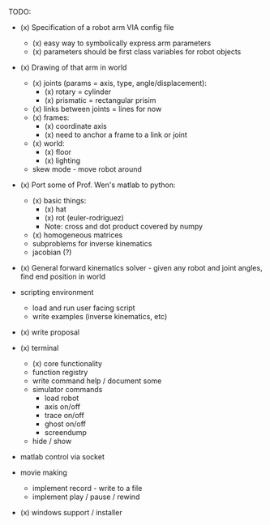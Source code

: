 TODO:

- (x) Specification of a robot arm VIA config file
    - (x) easy way to symbolically express arm parameters
    - (x) parameters should be first class variables for robot objects

- (x) Drawing of that arm in world
    - (x) joints (params = axis, type, angle/displacement):
        - (x) rotary = cylinder
        - (x) prismatic = rectangular prisim
    - (x) links between joints = lines for now
    - (x) frames:
        - (x) coordinate axis
        - (x) need to anchor a frame to a link or joint
    - (x) world:
        - (x) floor
        - (x) lighting
    - skew mode - move robot around
    
- (x) Port some of Prof. Wen's matlab to python:
    - (x) basic things:
        - (x) hat
        - (x) rot (euler-rodriguez)
        - Note: cross and dot product covered by numpy
    - (x) homogeneous matrices
    - subproblems for inverse kinematics
    - jacobian (?)

- (x) General forward kinematics solver - given any robot and joint angles, find end position in world

- scripting environment
    - load and run user facing script
    - write examples (inverse kinematics, etc)

- (x) write proposal

- (x) terminal
    - (x) core functionality
    - function registry
    - write command help / document some
    - simulator commands
        - load robot
        - axis on/off
        - trace on/off
        - ghost on/off
        - screendump
    - hide / show

- matlab control via socket

- movie making
    - implement record - write to a file 
    - implement play / pause / rewind

- (x) windows support / installer

